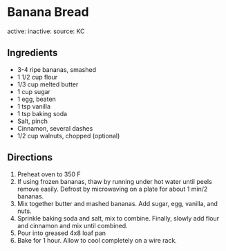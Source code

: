 # Banana Bread
active: 
inactive: 
source: KC
## Ingredients
* 3-4 ripe bananas, smashed
* 1 1/2 cup flour
* 1/3 cup melted butter
* 1 cup sugar
* 1 egg, beaten
* 1 tsp vanilla
* 1 tsp baking soda
* Salt, pinch
* Cinnamon, several dashes
* 1/2 cup walnuts, chopped (optional)
## Directions
1. Preheat oven to 350 F
2. If using frozen bananas, thaw by running under hot water until peels remove easily. Defrost by microwaving on a plate for about 1 min/2 bananas.
3. Mix together butter and mashed bananas. Add sugar, egg, vanilla, and nuts.
4. Sprinkle baking soda and salt, mix to combine. Finally, slowly add flour and cinnamon and mix until combined.
5. Pour into greased 4x8 loaf pan
6. Bake for 1 hour. Allow to cool completely on a wire rack.

